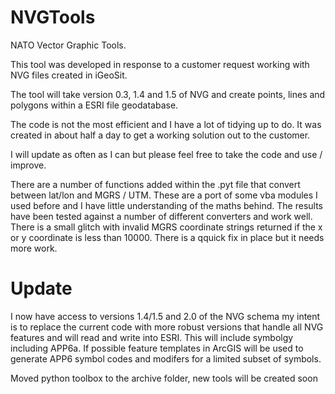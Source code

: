 NVGTools
========

NATO Vector Graphic Tools.

This tool was developed in response to a customer request working with NVG files created in iGeoSit.

The tool will take version 0.3, 1.4 and 1.5 of NVG and create points, lines and polygons within a 
ESRI file geodatabase.

The code is not the most efficient and I have a lot of tidying up to do. It was created in about half a day to 
get a working solution out to the customer.

I will update as often as I can but please feel free to take the code and use / improve.

There are a number of functions added within the .pyt file that convert between lat/lon and MGRS / UTM. These 
are a port of some vba modules I used before and I have little understanding of the maths behind. The results 
have been tested against a number of different converters and work well. There is a small glitch with invalid MGRS 
coordinate strings returned if the x or y coordinate is less than 10000. There is a qquick fix in place but it needs
more work.

Update
======

I now have access to versions 1.4/1.5 and 2.0 of the NVG schema my intent is to replace the current code with more robust versions that handle all NVG features and will read and write into ESRI. This will include symbolgy including APP6a. If possible feature templates in ArcGIS will be used to generate APP6 symbol codes and modifers for a limited subset of symbols.

Moved python toolbox to the archive folder, new tools will be created soon
